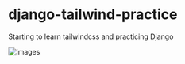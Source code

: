 # django-tailwind-practice

Starting to learn tailwindcss and practicing Django


![images](https://user-images.githubusercontent.com/48474962/224559306-6f569efa-9bb6-49ea-b3d2-eaac5729a38a.png)
